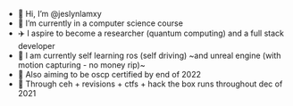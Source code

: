 - 👋 Hi, I’m @jeslynlamxy
- 🌱 I’m currently in a computer science course
- ✈️ I aspire to become a researcher (quantum computing) and a full stack developer
- 🚧 I am currently self learning ros (self driving) ~and unreal engine (with motion capturing - no money rip)~
- 🚧 Also aiming to be oscp certified by end of 2022
- 🚧 Through ceh + revisions + ctfs + hack the box runs throughout dec of 2021

